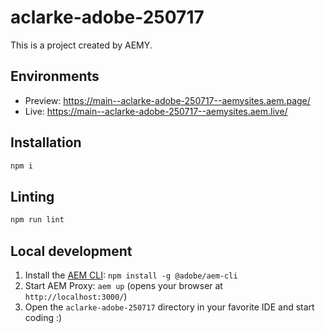 # aclarke-adobe-250717

This is a project created by AEMY.

## Environments

- Preview: https://main--aclarke-adobe-250717--aemysites.aem.page/
- Live: https://main--aclarke-adobe-250717--aemysites.aem.live/

## Installation

```sh
npm i
```

## Linting

```sh
npm run lint
```

## Local development

1. Install the [AEM CLI](https://github.com/adobe/helix-cli): `npm install -g @adobe/aem-cli`
1. Start AEM Proxy: `aem up` (opens your browser at `http://localhost:3000/`)
1. Open the `aclarke-adobe-250717` directory in your favorite IDE and start coding :)